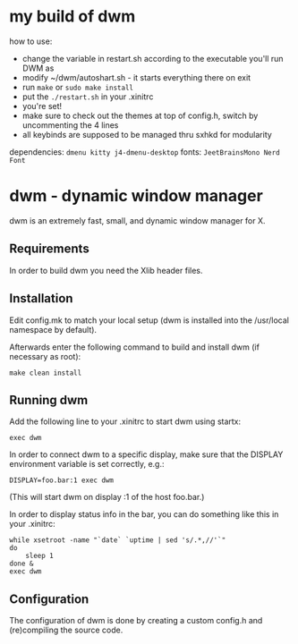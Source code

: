# my build of dwm
how to use:  
- change the variable in restart.sh according to the executable you'll run DWM as
- modify ~/dwm/autoshart.sh - it starts everything there on exit
- run ```make``` or ```sudo make install```
- put the ```./restart.sh``` in your .xinitrc
- you're set!
- make sure to check out the themes at top of config.h, switch by uncommenting the 4 lines
- all keybinds are supposed to be managed thru sxhkd for modularity

dependencies: ```dmenu kitty j4-dmenu-desktop```
fonts: ```JeetBrainsMono Nerd Font```



dwm - dynamic window manager
============================
dwm is an extremely fast, small, and dynamic window manager for X.


Requirements
------------
In order to build dwm you need the Xlib header files.


Installation
------------
Edit config.mk to match your local setup (dwm is installed into
the /usr/local namespace by default).

Afterwards enter the following command to build and install dwm (if
necessary as root):

    make clean install


Running dwm
-----------
Add the following line to your .xinitrc to start dwm using startx:

    exec dwm

In order to connect dwm to a specific display, make sure that
the DISPLAY environment variable is set correctly, e.g.:

    DISPLAY=foo.bar:1 exec dwm

(This will start dwm on display :1 of the host foo.bar.)

In order to display status info in the bar, you can do something
like this in your .xinitrc:

    while xsetroot -name "`date` `uptime | sed 's/.*,//'`"
    do
    	sleep 1
    done &
    exec dwm


Configuration
-------------
The configuration of dwm is done by creating a custom config.h
and (re)compiling the source code.
